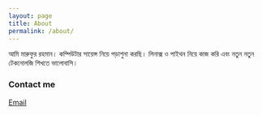 ```yaml
---
layout: page
title: About
permalink: /about/
---
```


আমি মারুফুর রহমান। 
কম্পিউটার সায়েন্স নিয়ে পড়াশুনা করছি। লিনাক্স ও পাইথন নিয়ে কাজ করি এবং নতুন নতুন টেকনোলজি শিখতে ভালোবাসি।

### Contact me

[Email](mailto:marufurrahman1997@gmail.com)
